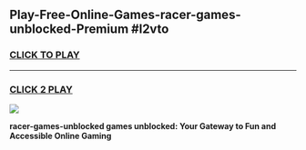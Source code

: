 
## Play-Free-Online-Games-racer-games-unblocked-Premium #l2vto
<h3>
<a href="https://premium.freeplayer.one?title=racer-games-unblocked&ref=8M">CLICK TO PLAY</a></h3>
<hr>

<h3>
<a href="https://premium.freeplayer.one?title=racer-games-unblocked&ref=8M">CLICK 2 PLAY</a>
  
</h3>

<a href="https://premium.freeplayer.one?title=racer-games-unblocked&ref=8M"><img src="https://clearcache.store/games.png"></a>


**racer-games-unblocked games unblocked: Your Gateway to Fun and Accessible Online Gaming**
